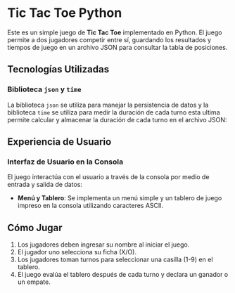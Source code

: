 # Tic Tac Toe Python

Este es un simple juego de **Tic Tac Toe** implementado en Python. El juego permite a dos jugadores competir entre sí, guardando los resultados y tiempos de juego en un archivo JSON para consultar la tabla de posiciones.

## Tecnologías Utilizadas

### Biblioteca `json` y `time`
La biblioteca `json` se utiliza para manejar la persistencia de datos y la biblioteca `time` se utiliza para medir la duración de cada turno esta ultima permite calcular y almacenar la duración de cada turno en el archivo JSON:


## Experiencia de Usuario 

### Interfaz de Usuario en la Consola
El juego interactúa con el usuario a través de la consola por medio de entrada y salida de datos:
- **Menú y Tablero**: Se implementa un menú simple y un tablero de juego impreso en la consola utilizando caracteres ASCII.




## Cómo Jugar

1. Los jugadores deben ingresar su nombre al iniciar el juego.
2. El jugador uno selecciona su ficha (X/O).
3. Los jugadores toman turnos para seleccionar una casilla (1-9) en el tablero.
4. El juego evalúa el tablero después de cada turno y declara un ganador o un empate.




